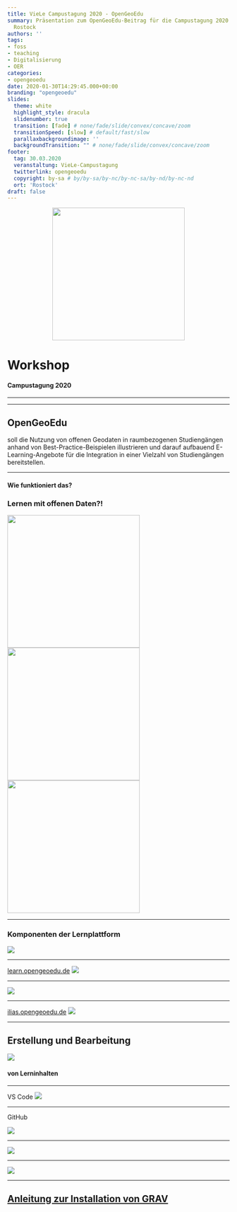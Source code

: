 ```yaml
---
title: VieLe Campustagung 2020 - OpenGeoEdu
summary: Präsentation zum OpenGeoEdu-Beitrag für die Campustagung 2020 an der Universität
  Rostock
authors: ''
tags:
- foss
- teaching
- Digitalisierung
- OER
categories:
- opengeoedu
date: 2020-01-30T14:29:45.000+00:00
branding: "opengeoedu"
slides:
  theme: white
  highlight_style: dracula
  slidenumber: true
  transition: [fade] # none/fade/slide/convex/concave/zoom
  transitionSpeed: [slow] # default/fast/slow
  parallaxbackgroundimage: ''
  backgroundTransition: "" # none/fade/slide/convex/concave/zoom
footer:
  tag: 30.03.2020
  veranstaltung: VieLe-Campustagung
  twitterlink: opengeoedu
  copyright: by-sa # by/by-sa/by-nc/by-nc-sa/by-nd/by-nc-nd
  ort: 'Rostock'
draft: false
---
```

<style>
.object-fit {
width: 300px;
height: 300px;
margin: 0em auto;
}

.object-fit img {
object-fit: cover;
width: 100%;
height: 100%;
}

</style>

<div class="object-fit">
<img src="/uploads/LOGO_open_geo_edu_RGB.png" style="background:none; border:none; box-shadow:none;">
</div>

# Workshop

#### Campustagung 2020

***

<section data-background="oge-software.jpg"  data-background-color="" data-background-size="contain"">
</section>

***

## OpenGeoEdu

soll die Nutzung von <span class="fragment highlight-blue">offenen Geodaten in raumbezogenen Studiengängen</span> anhand
von Best-Practice-Beispielen illustrieren und darauf aufbauend <span
class="fragment highlight-blue">E-Learning-Angebote</span> für die <span class="fragment highlight-blue">Integration
in einer Vielzahl von Studiengängen</span> bereitstellen.

***

#### Wie funktioniert das?

### Lernen mit offenen Daten?!

<section>
<img class="fragment" height="300" src="lupe.png" style="background:none; border:none; box-shadow:none;">
<img class="fragment" height="300" src="workit.gif" style="background:none; border:none; box-shadow:none;">
<img class="fragment" height="300" src="test.png" style="background:none; border:none; box-shadow:none;">
</section>

***

### Komponenten der Lernplattform

![](komponenten.png)

***

[learn.opengeoedu.de](https://learn.opengeoedu.de)
![](learn-start.png)
***

![](offeneLernplattform.png)


***

[ilias.opengeoedu.de](https://ilias.opengeoedu.de)
![](ilias-start.png)

***

## Erstellung und Bearbeitung

![](https://media.giphy.com/media/p3K9tRGVitrDQHlPkG/giphy.gif)

#### von Lerninhalten

***

VS Code
![](md_edit_in_VSCode.png)

***

GitHub

![](oge-github.png)

***

![](oge-forks.png)

***

![](oge-review-pr.png)

***

<i class="fab fa-grav fa-5x"></i>
## [Anleitung zur Installation von GRAV ](https://learn.getgrav.org/16/basics/installation)